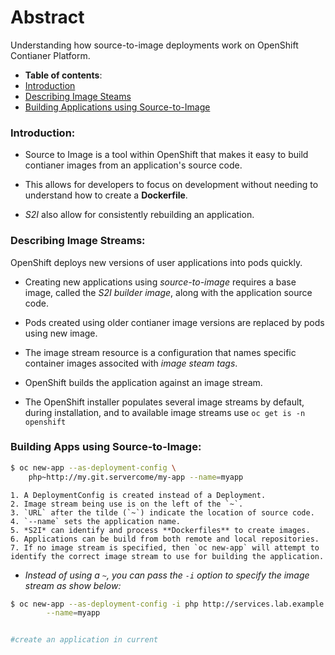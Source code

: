 # Abstract

Understanding how source-to-image deployments work on OpenShift Contianer Platform.

-  **Table of contents**:
  - [Introduction](#introduction)
  - [Describing Image Steams](#describing-image-streams)
  - [Building Applications using Source-to-Image](#building-app-s2i)
  

### Introduction:

- Source to Image is a tool within OpenShift that makes it easy to build contianer images from an application's source code.

- This allows for developers to focus on development without needing to understand how to create a **Dockerfile**.

- *S2I* also allow for consistently rebuilding an application.

### Describing Image Streams:

OpenShift deploys new versions of user applications into pods quickly.

- Creating new applications using *source-to-image* requires a base image, called the *S2I builder image*, along with the application source code.

- Pods created using older contianer image versions are replaced by pods using new image.

- The image stream resource is a configuration that names specific container images associted with *image steam tags*.
- OpenShift builds the application against an image stream.
- The OpenShift installer populates several image streams by default, during installation, and to available image streams use `oc get is -n openshift`


### Building Apps using Source-to-Image:

```bash
$ oc new-app --as-deployment-config \
	php~http://my.git.servercome/my-app --name=myapp 

```
	1. A DeploymentConfig is created instead of a Deployment.
	2. Image stream being use is on the left of the `~`.
	3. `URL` after the tilde (`~`) indicate the location of source code.
	4. `--name` sets the application name.
	5. *S2I* can identify and process **Dockerfiles** to create images.
	6. Applications can be build from both remote and local repositories.
	7. If no image stream is specified, then `oc new-app` will attempt to identify the correct image stream to use for building the application.

- *Instead of using a `~`, you can pass the `-i` option to specify the image stream as show below:*

```bash	
$ oc new-app --as-deployment-config -i php http://services.lab.example.com/pp \
		--name=myapp


#create an application in current
```








